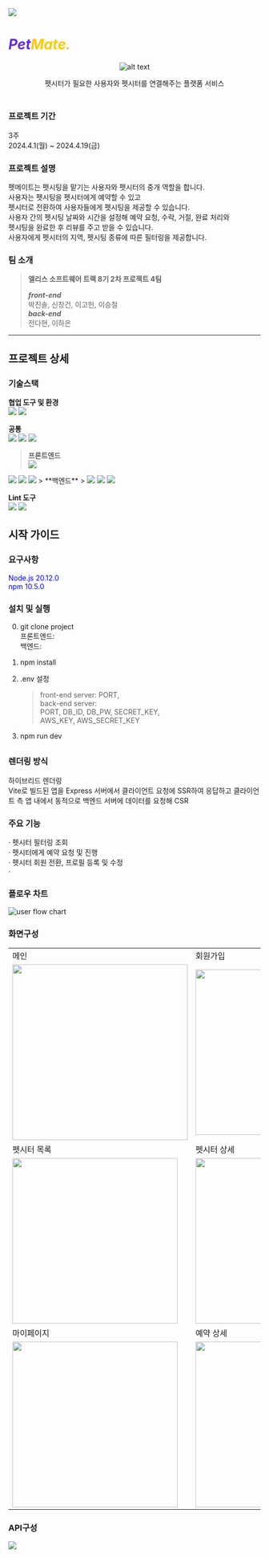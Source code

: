<img src="https://capsule-render.vercel.app/api?type=Waving&color=632ed8&height=220&section=header" />

<h1 style="color: #632ed8; font-style: italic;">Pet<span style="color: #ffc800">Mate.</span></h1>
<div style="text-align:center; display: flex; align-items: center; justify-content: center; flex-direction: column;">
    <img src="public/images/README/image-1.png" alt="alt text">
    <p>펫시터가 필요한 사용자와 펫시터를 연결해주는 플랫폼 서비스</p>
</div>

##

### 프로젝트 기간  
3주  
2024.4.1(월) ~ 2024.4.19(금)

### 프로젝트 설명  
펫메이트는 펫시팅을 맡기는 사용자와 펫시터의 중개 역할을 합니다.  
사용자는 펫시팅을 펫시터에게 예약할 수 있고  
펫시터로 전환하여 사용자들에게 펫시팅을 제공할 수 있습니다.  
사용자 간의 펫시팅 날짜와 시간을 설정해 예약 요청, 수락, 거절, 완료 처리와  
펫시팅을 완료한 후 리뷰를 주고 받을 수 있습니다.  
사용자에게 펫시터의 지역, 펫시팅 종류에 따른 필터링을 제공합니다.

### 팀 소개
> **엘리스 소프트웨어 트랙 8기 2차 프로젝트 4팀**  
>  
> **_front-end_**  
박진솔, 신창건, 이고헌, 이승철  
**_back-end_**  
 전다현, 이하은

<hr/>

## 프로젝트 상세

### 기술스택

**협업 도구 및 환경**  
<img src="https://img.shields.io/badge/GitLab-FC6D26?style=flat-square&logo=gitlab&logoColor=fff"/> 
<img src="https://img.shields.io/badge/Notion-000000?style=flat-square&logo=notion&logoColor=fff"/>  

**공통**  
<img src="https://img.shields.io/badge/javascript-F7DF1E?style=flat-square&logo=javascript&logoColor=fff"/>
<img src="https://img.shields.io/badge/Node.js-339933?style=flat-square&logo=Node.js&logoColor=fff"/>
<img src="https://img.shields.io/badge/Express-000000?style=flat-square&logo=Express&logoColor=fff"/>  

> **프론트엔드**  
> <img src="https://img.shields.io/badge/React-61DAFB?style=flat-square&logo=React&logoColor=fff"/> 
<img src="https://img.shields.io/badge/Redux-764ABC?style=flat-square&logo=Redux&logoColor=fff"/> 
<img src="https://img.shields.io/badge/SCSS-CC6699?style=flat-square&logo=Sass&logoColor=fff"/> 
<img src="https://img.shields.io/badge/Vite-646CFF?style=flat-square&logo=Vite&logoColor=fff"/>  
> **백엔드**  
> <img src="https://img.shields.io/badge/MongoDB-47A248?style=flat-square&logo=mongodb&logoColor=fff"/> <img src="https://img.shields.io/badge/Mongoose-880000?style=flat-square&logo=mongoose&logoColor=fff"/> <img src="https://img.shields.io/badge/AmazonS3-569A31?style=flat-square&logo=amazons3&logoColor=fff"/>

**Lint 도구**  
<img src="https://img.shields.io/badge/Prettier-F7B93E?style=flat-square&logo=prettier&logoColor=fff"/>
<img src="https://img.shields.io/badge/ESlint-4B32C3?style=flat-square&logo=eslint&logoColor=fff"/>

## 시작 가이드

### 요구사항  
<span style="color: blue;">Node.js 20.12.0 <br> npm 10.5.0</span>

### 설치 및 실행

0. git clone project  
    프론트엔드:  
    백엔드:
1. npm install
2. .env 설정  
    >front-end server: PORT,  
     back-end server:  
     PORT, DB_ID, DB_PW, SECRET_KEY,   
     AWS_KEY, AWS_SECRET_KEY
    
3. npm run dev

##

### 렌더링 방식  
하이브리드 렌더링  
Vite로 빌드된 앱을 Express 서버에서 클라이언트 요청에 SSR하여 응답하고 클라이언트 측 앱 내에서 동적으로 백엔드 서버에 데이터를 요청해 CSR

### 주요 기능  
· 펫시터 필터링 조회  
· 펫시터에게 예약 요청 및 진행  
· 펫시터 회원 전환, 프로필 등록 및 수정  
·   

### 플로우 차트

![user flow chart](public/images/README/image-5.png)

### 화면구성  
<table>
    <tr>
        <td>메인</td>
        <td>회원가입</td>
    </tr>
    <tr>
        <td><img src="public/images/README/main.png" style="width: 350px"/></td>
        <td><img src="public/images/README/signUp.png" style="width: 330px"/></td>
    </tr>
    <tr>
        <td>펫시터 목록</td>
        <td>펫시터 상세</td>
    </tr>
    <tr>
        <td><img src="public/images/README/petsitterList.png" style="width: 330px"/></td>
        <td><img src="public/images/README/petsitterDetail.png" style="width: 330px"/></td>
    </tr>
    <tr>
        <td>마이페이지</td>
        <td>예약 상세</td>
    </tr>
    <tr>
        <td><img src="public/images/README/mypagePetsitter.png" style="width: 330px"/></td>
        <td><img src="public/images/README/orderDetail.png" style="width: 330px"/></td>
    </tr>
</table>

### API구성

<img src="public/images/README/image.png" style="width: 80&"/>